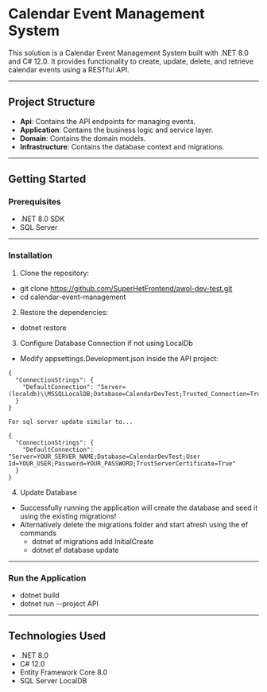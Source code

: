 # Calendar Event Management System

This solution is a Calendar Event Management System built with .NET 8.0 and C# 12.0. It provides functionality to create, update, delete, and retrieve calendar events using a RESTful API.

---

## Project Structure

- **Api**: Contains the API endpoints for managing events.
- **Application**: Contains the business logic and service layer.
- **Domain**: Contains the domain models.
- **Infrastructure**: Contains the database context and migrations.

---

## Getting Started

### Prerequisites

- .NET 8.0 SDK
- SQL Server

---

### Installation

1. Clone the repository:
- git clone https://github.com/SuperHetFrontend/awol-dev-test.git
- cd calendar-event-management

2. Restore the dependencies:
- dotnet restore

3. Configure Database Connection if not using LocalDb
- Modify appsettings.Development.json inside the API project:
```
{
  "ConnectionStrings": {
    "DefaultConnection": "Server=(localdb)\\MSSQLLocalDB;Database=CalendarDevTest;Trusted_Connection=True;MultipleActiveResultSets=true"
  }
}

For sql server update similar to...

{
  "ConnectionStrings": {
    "DefaultConnection": "Server=YOUR_SERVER_NAME;Database=CalendarDevTest;User Id=YOUR_USER;Password=YOUR_PASSWORD;TrustServerCertificate=True"
  }
}
```

4. Update Database
- Successfully running the application will create the database and seed it using the existing migrations!
- Alternatively delete the migrations folder and start afresh using the ef commands
	- dotnet ef migrations add InitialCreate
	- dotnet ef database update

---

### Run the Application
- dotnet build
- dotnet run --project API

---

## Technologies Used

- .NET 8.0
- C# 12.0
- Entity Framework Core 8.0
- SQL Server LocalDB